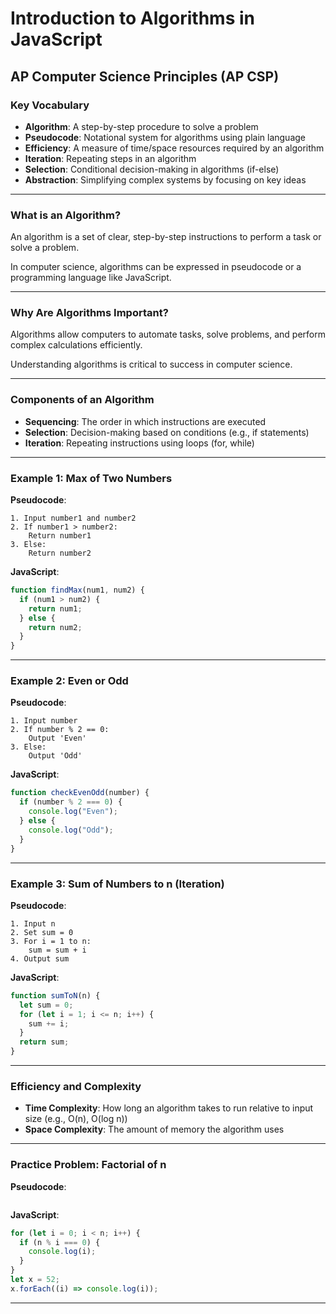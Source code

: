 
# Introduction to Algorithms in JavaScript
## AP Computer Science Principles (AP CSP)

### Key Vocabulary
- **Algorithm**: A step-by-step procedure to solve a problem
- **Pseudocode**: Notational system for algorithms using plain language
- **Efficiency**: A measure of time/space resources required by an algorithm
- **Iteration**: Repeating steps in an algorithm
- **Selection**: Conditional decision-making in algorithms (if-else)
- **Abstraction**: Simplifying complex systems by focusing on key ideas

---

### What is an Algorithm?
An algorithm is a set of clear, step-by-step instructions to perform a task or solve a problem.

In computer science, algorithms can be expressed in pseudocode or a programming language like JavaScript.

---

### Why Are Algorithms Important?
Algorithms allow computers to automate tasks, solve problems, and perform complex calculations efficiently.

Understanding algorithms is critical to success in computer science.

---

### Components of an Algorithm
- **Sequencing**: The order in which instructions are executed
- **Selection**: Decision-making based on conditions (e.g., if statements)
- **Iteration**: Repeating instructions using loops (for, while)

---

### Example 1: Max of Two Numbers

**Pseudocode**:
```
1. Input number1 and number2
2. If number1 > number2:
    Return number1
3. Else:
    Return number2
```

**JavaScript**:
```javascript
function findMax(num1, num2) {
  if (num1 > num2) {
    return num1;
  } else {
    return num2;
  }
}
```

---

### Example 2: Even or Odd

**Pseudocode**:
```
1. Input number
2. If number % 2 == 0:
    Output 'Even'
3. Else:
    Output 'Odd'
```

**JavaScript**:
```javascript
function checkEvenOdd(number) {
  if (number % 2 === 0) {
    console.log("Even");
  } else {
    console.log("Odd");
  }
}
```

---

### Example 3: Sum of Numbers to n (Iteration)

**Pseudocode**:
```
1. Input n
2. Set sum = 0
3. For i = 1 to n:
    sum = sum + i
4. Output sum
```

**JavaScript**:
```javascript
function sumToN(n) {
  let sum = 0;
  for (let i = 1; i <= n; i++) {
    sum += i;
  }
  return sum;
}
```

---

### Efficiency and Complexity
- **Time Complexity**: How long an algorithm takes to run relative to input size (e.g., O(n), O(log n))
- **Space Complexity**: The amount of memory the algorithm uses

---

### Practice Problem: Factorial of n

**Pseudocode**:
```

```

**JavaScript**:
```javascript
for (let i = 0; i < n; i++) {
  if (n % i === 0) {
    console.log(i);
  }
}
let x = 52;
x.forEach((i) => console.log(i));

```

---


